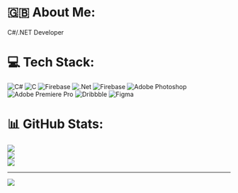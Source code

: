 # 🇬🇧 About Me:
C#/.NET Developer


# 💻 Tech Stack:
![C#](https://img.shields.io/badge/c%23-%23239120.svg?style=for-the-badge&logo=csharp&logoColor=white) ![C](https://img.shields.io/badge/c-%2300599C.svg?style=for-the-badge&logo=c&logoColor=white) ![Firebase](https://img.shields.io/badge/firebase-%23039BE5.svg?style=for-the-badge&logo=firebase) ![.Net](https://img.shields.io/badge/.NET-5C2D91?style=for-the-badge&logo=.net&logoColor=white) ![Firebase](https://img.shields.io/badge/Firebase-039BE5?style=for-the-badge&logo=Firebase&logoColor=white) ![Adobe Photoshop](https://img.shields.io/badge/adobe%20photoshop-%2331A8FF.svg?style=for-the-badge&logo=adobe%20photoshop&logoColor=white) ![Adobe Premiere Pro](https://img.shields.io/badge/Adobe%20Premiere%20Pro-9999FF.svg?style=for-the-badge&logo=Adobe%20Premiere%20Pro&logoColor=white) ![Dribbble](https://img.shields.io/badge/Dribbble-EA4C89?style=for-the-badge&logo=dribbble&logoColor=white) ![Figma](https://img.shields.io/badge/figma-%23F24E1E.svg?style=for-the-badge&logo=figma&logoColor=white)
# 📊 GitHub Stats:
![](https://github-readme-stats.vercel.app/api?username=Dan-Banfield&theme=dark&hide_border=false&include_all_commits=false&count_private=false)<br/>
![](https://github-readme-streak-stats.herokuapp.com/?user=Dan-Banfield&theme=dark&hide_border=false)<br/>
![](https://github-readme-stats.vercel.app/api/top-langs/?username=Dan-Banfield&theme=dark&hide_border=false&include_all_commits=false&count_private=false&layout=compact)

---
[![](https://visitcount.itsvg.in/api?id=Dan-Banfield&icon=0&color=0)](https://visitcount.itsvg.in)
